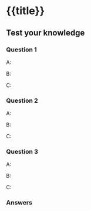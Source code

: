 # {{title}}



## Test your knowledge

### Question 1



A: 

B: 

C: 

### Question 2



A: 

B: 

C: 

### Question 3



A: 

B: 

C: 

### Answers

